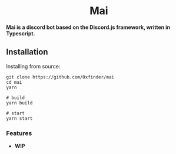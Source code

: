 # <h1 align="center">Mai</h1>

**Mai is a discord bot based on the Discord.js framework, written in Typescript.**

## Installation

Installing from source:

```shell
git clone https://github.com/0xfinder/mai
cd mai
yarn

# build
yarn build

# start
yarn start
```

### Features

- **WIP**
